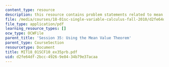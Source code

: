 ```yaml
---
content_type: resource
description: this resource contains problem statements related to mean value theorem.
file: /media/courses/18-01sc-single-variable-calculus-fall-2010/d2fe64df2bcc49269e8434b79e37acaa_MIT18_01SCF10_ex35prb.pdf
file_type: application/pdf
learning_resource_types: []
ocw_type: OCWFile
parent_title: 'Session 35: Using the Mean Value Theorem'
parent_type: CourseSection
resourcetype: Document
title: MIT18_01SCF10_ex35prb.pdf
uid: d2fe64df-2bcc-4926-9e84-34b79e37acaa
---
```

